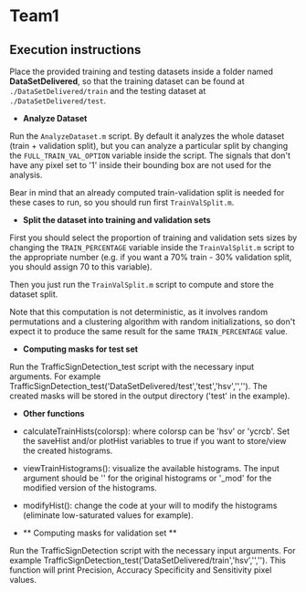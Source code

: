 # Team1

## Execution instructions

Place the provided training and testing datasets inside a folder named
**DataSetDelivered**, so that the training dataset can be found at
`./DataSetDelivered/train` and the testing dataset at
`./DataSetDelivered/test`.

- **Analyze Dataset**

Run the `AnalyzeDataset.m` script. By default it analyzes the whole dataset (train + validation split), but you can analyze a particular split by changing the `FULL_TRAIN_VAL_OPTION` variable inside the script. The signals that don't have any pixel set to '1' inside their bounding box are not used for the analysis.

Bear in mind that an already computed train-validation split is needed for these cases to run, so you should run first `TrainValSplit.m`.

- **Split the dataset into training and validation sets**

First you should select the proportion of training and validation sets sizes by changing the `TRAIN_PERCENTAGE` variable inside the `TrainValSplit.m` script to the appropriate number (e.g. if you want a 70% train - 30% validation split, you should assign 70 to this variable).

Then you just run the `TrainValSplit.m` script to compute and store the dataset split.

Note that this computation is not deterministic, as it involves random permutations and a clustering algorithm with random initializations, so don't expect it to produce the same result for the same `TRAIN_PERCENTAGE` value.

- **Computing masks for test set**

Run the TrafficSignDetection_test script with the necessary input arguments. For example TrafficSignDetection_test('DataSetDelivered/test','test','hsv','',''). The created masks will be stored in the output directory ('test' in the example).

- **Other functions**
 - calculateTrainHists(colorsp): where colorsp can be 'hsv' or 'ycrcb'. Set the saveHist and/or plotHist variables to true if you want to store/view the created histograms.
 - viewTrainHistograms(): visualize the available histograms. The input argument should be '' for the original histograms or '\_mod' for the modified version of the histograms.
 - modifyHist(): change the code at your will to modify the histograms (eliminate low-saturated values for example).
 
 
- ** Computing masks for validation set **

Run the TrafficSignDetection script with the necessary input arguments. For example TrafficSignDetection_test('DataSetDelivered/train','hsv','',''). This function will print Precision, Accuracy Specificity and Sensitivity pixel values.
